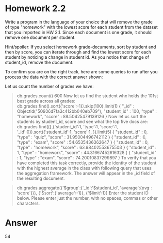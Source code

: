 # Homework 2.2

Write a program in the language of your choice that will remove the grade of type "homework" with the lowest score for each student from the dataset that you imported in HW 2.1. Since each document is one grade, it should remove one document per student.

Hint/spoiler: If you select homework grade-documents, sort by student and then by score, you can iterate through and find the lowest score for each student by noticing a change in student id. As you notice that change of student_id, remove the document.

To confirm you are on the right track, here are some queries to run after you process the data with the correct answer shown:

Let us count the number of grades we have:
> db.grades.count() 
600
Now let us find the student who holds the 101st best grade across all grades:
> db.grades.find().sort({'score':-1}).skip(100).limit(1)
{ "_id" : ObjectId("50906d7fa3c412bb040eb709"), "student_id" : 100, "type" : "homework", "score" : 88.50425479139126 }
Now let us sort the students by student_id, score and see what the top five docs are:
> db.grades.find({},{'student_id':1, 'type':1, 'score':1, '_id':0}).sort({'student_id':1, 'score':1, }).limit(5)
{ "student_id" : 0, "type" : "quiz", "score" : 31.95004496742112 }
{ "student_id" : 0, "type" : "exam", "score" : 54.6535436362647 }
{ "student_id" : 0, "type" : "homework", "score" : 63.98402553675503 }
{ "student_id" : 1, "type" : "homework", "score" : 44.31667452616328 }
{ "student_id" : 1, "type" : "exam", "score" : 74.20010837299897 }
To verify that you have completed this task correctly, provide the identity of the student with the highest average in the class with following query that uses the aggregation framework. The answer will appear in the _id field of the resulting document.

> db.grades.aggregate({'$group':{'_id':'$student_id', 'average':{$avg:'$score'}}}, {'$sort':{'average':-1}}, {'$limit':1})
Enter the student ID below. Please enter just the number, with no spaces, commas or other characters.

# Answer 
54